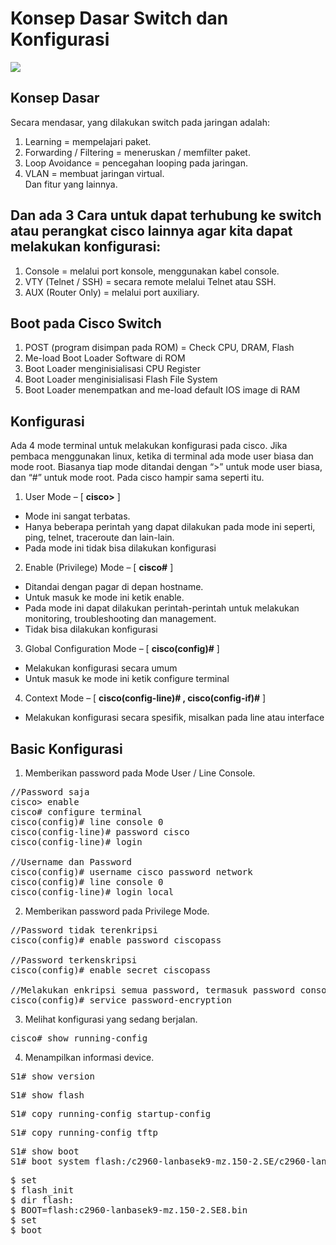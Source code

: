 # Konsep Dasar Switch dan Konfigurasi
<img src="https://drive.google.com/uc?export=view&id=14dxmpJUBNqymVqcHzJtCGs82FfjB1_Nn">

## Konsep Dasar
Secara mendasar, yang dilakukan switch pada jaringan adalah:<br>
1. Learning = mempelajari paket.<br>
2. Forwarding / Filtering = meneruskan / memfilter paket.</br>
3. Loop Avoidance = pencegahan looping pada jaringan.</br>
4. VLAN = membuat jaringan virtual.</br>
Dan fitur yang lainnya.

## Dan ada 3 Cara untuk dapat terhubung ke switch atau perangkat cisco lainnya agar kita dapat melakukan konfigurasi:
1. Console = melalui port konsole, menggunakan kabel console.<br>
2. VTY (Telnet / SSH) = secara remote melalui Telnet atau SSH.<br>
3. AUX (Router Only) = melalui port auxiliary.<br>

## Boot pada Cisco Switch
1. POST (program disimpan pada ROM) = Check CPU, DRAM, Flash<br>
2. Me-load Boot Loader Software di ROM<br>
3. Boot Loader menginisialisasi CPU Register<br>
4. Boot Loader menginisialisasi Flash File System<br>
5. Boot Loader menempatkan and me-load default IOS image di RAM<br>

## Konfigurasi
Ada 4 mode terminal untuk melakukan konfigurasi pada cisco. Jika pembaca menggunakan linux, ketika di terminal ada mode user biasa dan mode root. Biasanya tiap mode ditandai dengan “>” untuk mode user biasa, dan “#” untuk mode root. Pada cisco hampir sama seperti itu.<br>
1. User Mode – [ <b>cisco></b> ]<br>
- Mode ini sangat terbatas.<br>
- Hanya beberapa perintah yang dapat dilakukan pada mode ini seperti, ping, telnet, traceroute dan lain-lain.<br>
- Pada mode ini tidak bisa dilakukan konfigurasi<br>
2. Enable (Privilege) Mode – [ <b>cisco#</b> ]<br>
- Ditandai dengan pagar di depan hostname.<br>
- Untuk masuk ke mode ini ketik enable.<br>
- Pada mode ini dapat dilakukan perintah-perintah untuk melakukan monitoring, troubleshooting dan management.<br>
- Tidak bisa dilakukan konfigurasi<br>
3. Global Configuration Mode – [ <b>cisco(config)#</b> ]<br>
- Melakukan konfigurasi secara umum<br>
- Untuk masuk ke mode ini ketik configure terminal<br>
4. Context Mode – [ <b>cisco(config-line)# , cisco(config-if)#</b> ]<br>
- Melakukan konfigurasi secara spesifik, misalkan pada line atau interface<br>

## Basic Konfigurasi
1. Memberikan password pada Mode User / Line Console. <br>
<pre>
//Password saja
cisco> enable
cisco# configure terminal
cisco(config)# line console 0
cisco(config-line)# password cisco
cisco(config-line)# login

//Username dan Password
cisco(config)# username cisco password network
cisco(config)# line console 0
cisco(config-line)# login local
</pre>

2. Memberikan password pada Privilege Mode.<br>
<pre>
//Password tidak terenkripsi
cisco(config)# enable password ciscopass

//Password terkenskripsi
cisco(config)# enable secret ciscopass

//Melakukan enkripsi semua password, termasuk password console. 
cisco(config)# service password-encryption
</pre>

3. Melihat konfigurasi yang sedang berjalan.<br>
<pre>
cisco# show running-config
</pre>

4. Menampilkan informasi device.<br>
<pre>
S1# show version 
</pre

5. Menampilkan informasi konten yang ada di memori flash.<br>
<pre>
S1# show flash
</pre

6. Melakukan backup konfigurasi yang sedang berjalan ke startup.<br>
<pre>
S1# copy running-config startup-config 
</pre

7. Melakukan backup konfigurasi yang sedang berjalan ke TFTP Server.<br>
<pre>
S1# copy running-config tftp
</pre

8. Set Boot System.<br>
<pre>
S1# show boot
S1# boot system flash:/c2960-lanbasek9-mz.150-2.SE/c2960-lanbasek9-mz.150-2.SE.bin
</pre

9. Melakukan recovery ketik terjadi crash pada sistem.<br>
<pre>
$ set
$ flash_init
$ dir flash:
$ BOOT=flash:c2960-lanbasek9-mz.150-2.SE8.bin
$ set
$ boot
</pre


